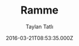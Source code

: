 ---
title: Ramme
github: https://github.com/TaylanTatli/Ramme
demo: https://taylantatli.github.io/Ramme
author: Taylan Tatlı
ssg:
  - Jekyll
cms:
  - No Cms
date: 2016-03-21T08:53:35.000Z
github_branch: master
description: Just a simple Jekyll theme
stale: true
---